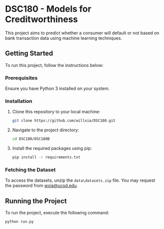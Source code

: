 # DSC180 - Models for Creditworthiness

This project aims to predict whether a consumer will default or not based on bank transaction data using machine learning techniques.

## Getting Started

To run this project, follow the instructions below:

### Prerequisites

Ensure you have Python 3 installed on your system.

### Installation

1. Clone this repository to your local machine:

    ```bash
    git clone https://github.com/willxia/DSC180.git
    ```

2. Navigate to the project directory:

    ```bash
    cd DSC180/DSC180B
    ```

3. Install the required packages using pip:

    ```bash
    pip install -r requirements.txt
    ```

### Fetching the Dataset

To access the datasets, unzip the `data\datasets.zip` file. You may request the password from wxia@ucsd.edu.

## Running the Project

To run the project, execute the following command:

```bash
python run.py
```
